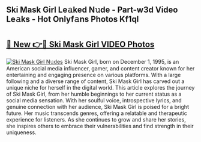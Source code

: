 ## Ski Mask Girl Le𝚊ked N𝚞de - Part-w3d Video Le𝚊ks - Hot Onlyf𝚊ns Photos Kf1ql

# <h2><a href="http://ab15921.deff.icu/?id=Ski+Mask+Girl">🔗 New 👉🔴 Ski Mask Girl VIDEO Photos</a></h2>

[![Ski Mask Girl N𝚞des](https://i.imgur.com/rIISA9y.gif)](http://ab15921.deff.icu/?id=Ski+Mask+Girl)
Ski Mask Girl, born on December 1, 1995, is an American social media influencer, gamer, and content creator known for her entertaining and engaging presence on various platforms. With a large following and a diverse range of content, Ski Mask Girl has carved out a unique niche for herself in the digital world. This article explores the journey of Ski Mask Girl, from her humble beginnings to her current status as a social media sensation. With her soulful voice, introspective lyrics, and genuine connection with her audience, Ski Mask Girl is poised for a bright future. Her music transcends genres, offering a relatable and therapeutic experience for listeners. As she continues to grow and share her stories, she inspires others to embrace their vulnerabilities and find strength in their uniqueness.
